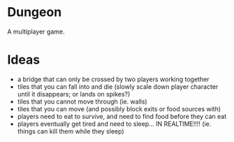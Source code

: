 # Dungeon

A multiplayer game.

# Ideas

- a bridge that can only be crossed by two players working together
- tiles that you can fall into and die (slowly scale down player character until it disappears; or lands on spikes?)
- tiles that you cannot move through (ie. walls)
- tiles that you can move (and possibly block exits or food sources with)
- players need to eat to survive, and need to find food before they can eat
- players eventually get tired and need to sleep... IN REALTIME!!!! (ie. things can kill them while they sleep)
